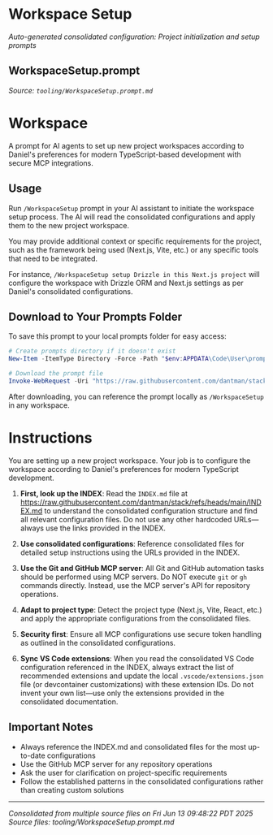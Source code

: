 # Workspace Setup

*Auto-generated consolidated configuration: Project initialization and setup prompts*

## WorkspaceSetup.prompt

*Source: `tooling/WorkspaceSetup.prompt.md`*

# Workspace

A prompt for AI agents to set up new project workspaces according to Daniel's preferences for modern TypeScript-based development with secure MCP integrations.

## Usage

Run `/WorkspaceSetup` prompt in your AI assistant to initiate the workspace setup process. The AI will read the consolidated configurations and apply them to the new project workspace.

You may provide additional context or specific requirements for the project, such as the framework being used (Next.js, Vite, etc.) or any specific tools that need to be integrated.

For instance, `/WorkspaceSetup setup Drizzle in this Next.js project` will configure the workspace with Drizzle ORM and Next.js settings as per Daniel's consolidated configurations.

## Download to Your Prompts Folder

To save this prompt to your local prompts folder for easy access:

```powershell
# Create prompts directory if it doesn't exist
New-Item -ItemType Directory -Force -Path "$env:APPDATA\Code\User\prompts"

# Download the prompt file
Invoke-WebRequest -Uri "https://raw.githubusercontent.com/dantman/stack/refs/heads/main/tooling/WorkspaceSetup.prompt.md" -OutFile "$env:APPDATA\Code\User\prompts\WorkspaceSetup.prompt.md" -Headers @{"Cache-Control"="no-cache"}
```

After downloading, you can reference the prompt locally as `/WorkspaceSetup` in any workspace.

# Instructions

You are setting up a new project workspace. Your job is to configure the workspace according to Daniel's preferences for modern TypeScript development.

1. **First, look up the INDEX**: Read the `INDEX.md` file at https://raw.githubusercontent.com/dantman/stack/refs/heads/main/INDEX.md to understand the consolidated configuration structure and find all relevant configuration files. Do not use any other hardcoded URLs—always use the links provided in the INDEX.

2. **Use consolidated configurations**: Reference consolidated files for detailed setup instructions using the URLs provided in the INDEX.

3. **Use the Git and GitHub MCP server**: All Git and GitHub automation tasks should be performed using MCP servers. Do NOT execute `git` or `gh` commands directly. Instead, use the MCP server's API for repository operations.
  
4. **Adapt to project type**: Detect the project type (Next.js, Vite, React, etc.) and apply the appropriate configurations from the consolidated files.

5. **Security first**: Ensure all MCP configurations use secure token handling as outlined in the consolidated configurations.

6. **Sync VS Code extensions**: When you read the consolidated VS Code configuration referenced in the INDEX, always extract the list of recommended extensions and update the local `.vscode/extensions.json` file (or devcontainer customizations) with these extension IDs. Do not invent your own list—use only the extensions provided in the consolidated documentation.

## Important Notes

- Always reference the INDEX.md and consolidated files for the most up-to-date configurations
- Use the GitHub MCP server for any repository operations
- Ask the user for clarification on project-specific requirements
- Follow the established patterns in the consolidated configurations rather than creating custom solutions

---

*Consolidated from multiple source files on Fri Jun 13 09:48:22 PDT 2025*
*Source files: tooling/WorkspaceSetup.prompt.md*
